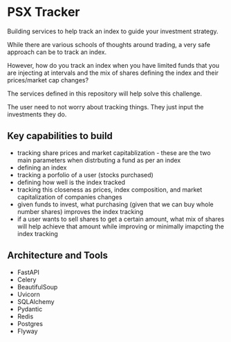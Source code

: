 # PSX Tracker

Building services to help track an index to guide your investment strategy.

While there are various schools of thoughts around trading, a very safe approach can be to track an index.

However, how do you track an index when you have limited funds that you are injecting at intervals and the mix of shares defining the index and their prices/market cap changes?

The services defined in this repository will help solve this challenge.

The user need to not worry about tracking things. They just input the investments they do.


## Key capabilities to build
- tracking share prices and market capitablization - these are the two main parameters when distrbuting a fund as per an index
- defining an index
- tracking a porfolio of a user (stocks purchased)
- defining how well is the index tracked
- tracking this closeness as prices, index composition, and market capitalization of companies changes
- given funds to invest, what purchasing (given that we can buy whole number shares) improves the index tracking
- if a user wants to sell shares to get a certain amount, what mix of shares will help achieve that amount while improving or minimally imapcting the index tracking


## Architecture and Tools

- FastAPI
- Celery
- BeautifulSoup
- Uvicorn
- SQLAlchemy
- Pydantic
- Redis
- Postgres
- Flyway
